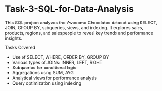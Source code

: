 # Task-3-SQL-for-Data-Analysis
This SQL project analyzes the Awesome Chocolates dataset using SELECT, JOIN, GROUP BY, subqueries, views, and indexing. It explores sales, products, regions, and salespeople to reveal key trends and performance insights.

Tasks Covered

- Use of SELECT, WHERE, ORDER BY, GROUP BY  
- Various types of JOINs: INNER, LEFT, RIGHT  
- Subqueries for conditional logic  
- Aggregations using SUM, AVG  
- Analytical views for performance analysis  
- Query optimization using indexing
